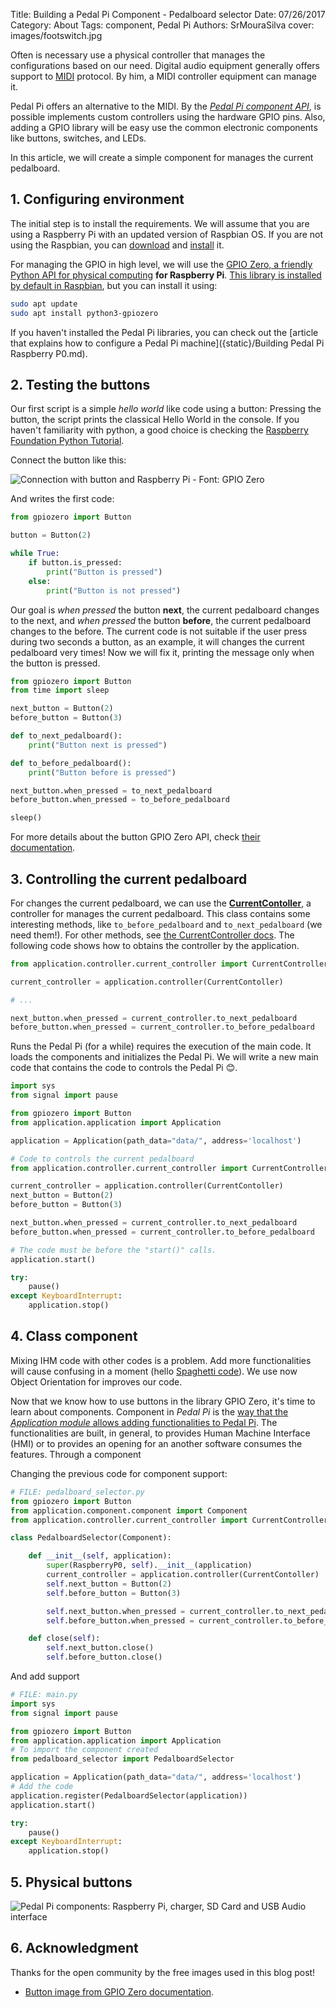 Title: Building a Pedal Pi Component - Pedalboard selector
Date: 07/26/2017
Category: About
Tags: component, Pedal Pi
Authors: SrMouraSilva
cover: images/footswitch.jpg

Often is necessary use a physical controller that manages the configurations based on our need. Digital audio equipment generally offers support to [MIDI](https://en.wikipedia.org/wiki/MIDI) protocol. By him, a MIDI controller equipment can manage it.

Pedal Pi offers an alternative to the MIDI. By the [_Pedal Pi component API_](http://pedalpi-application.readthedocs.io/en/latest/controller.html#notification-scope), is possible implements custom controllers using the hardware GPIO pins. Also, adding a GPIO library will be easy use the common electronic components like buttons, switches, and LEDs.

In this article, we will create a simple component for manages the current pedalboard.

## 1. Configuring environment

The initial step is to install the requirements. We will assume that you are using a Raspberry Pi with an updated version of Raspbian OS. If you are not using the Raspbian, you can [download](https://www.raspberrypi.org/downloads/raspbian/) and [install](https://www.raspberrypi.org/documentation/installation/installing-images/) it.

For managing the GPIO in high level, we will use the [GPIO Zero, a friendly Python API for physical computing](https://www.raspberrypi.org/blog/gpio-zero-a-friendly-python-api-for-physical-computing/) **for Raspberry Pi**. [This library is installed by default in Raspbian](https://gpiozero.readthedocs.io/en/stable/installing.html), but you can install it using:

```bash
sudo apt update
sudo apt install python3-gpiozero
```

If you haven't installed the Pedal Pi libraries, you can check out the [article that explains how to configure a Pedal Pi machine]({static}/Building Pedal Pi Raspberry P0.md).

## 2. Testing the buttons

Our first script is a simple _hello world_ like code using a button: Pressing the button, the script prints the classical Hello World in the console. If you haven't familiarity with python, a good choice is checking the [Raspberry Foundation Python Tutorial](https://www.raspberrypi.org/documentation/usage/python/).

Connect the button like this:

![Connection with button and Raspberry Pi - Font: GPIO Zero]({static}/images/gpiozero-button.png)

And writes the first code:

```python
from gpiozero import Button

button = Button(2)

while True:
    if button.is_pressed:
        print("Button is pressed")
    else:
        print("Button is not pressed")
```

Our goal is _when pressed_ the button **next**, the current pedalboard changes to the next, and _when pressed_ the button **before**, the current pedalboard changes to the before. The current code is not suitable if the user press during two seconds a button, as an example, it will changes the current pedalboard very times! Now we will fix it, printing the message only when the button is pressed.

```python
from gpiozero import Button
from time import sleep

next_button = Button(2)
before_button = Button(3)

def to_next_pedalboard():
    print("Button next is pressed")

def to_before_pedalboard():
    print("Button before is pressed")

next_button.when_pressed = to_next_pedalboard
before_button.when_pressed = to_before_pedalboard

sleep()
```

For more details about the button GPIO Zero API, check [their documentation](http://gpiozero.readthedocs.io/en/stable/recipes.html#button).

## 3. Controlling the current pedalboard

For changes the current pedalboard, we can use the [**CurrentContoller**](https://github.com/PedalPi/Application/blob/master/application/controller/current_controller.py#L24), a controller for manages the current pedalboard. This class contains some interesting methods, like `to_before_pedalboard` and `to_next_pedalboard` (we need them!).  For other methods, see [the CurrentController docs](http://pedalpi-application.readthedocs.io/en/latest/controller.html#currentcontroller). The following code shows how to obtains the controller by the application.

```python
from application.controller.current_controller import CurrentController

current_controller = application.controller(CurrentContoller)

# ...

next_button.when_pressed = current_controller.to_next_pedalboard
before_button.when_pressed = current_controller.to_before_pedalboard
```

Runs the Pedal Pi (for a while) requires the execution of the main code. It loads the components and initializes the Pedal Pi. We will write a new main code that contains the code to controls the Pedal Pi 😊.

```python
import sys
from signal import pause

from gpiozero import Button
from application.application import Application

application = Application(path_data="data/", address='localhost')

# Code to controls the current pedalboard
from application.controller.current_controller import CurrentController

current_controller = application.controller(CurrentContoller)
next_button = Button(2)
before_button = Button(3)

next_button.when_pressed = current_controller.to_next_pedalboard
before_button.when_pressed = current_controller.to_before_pedalboard

# The code must be before the "start()" calls.
application.start()

try:
    pause()
except KeyboardInterrupt:
    application.stop()
```

## 4. Class component

Mixing IHM code with other codes is a problem. Add more functionalities will cause confusing in a moment (hello [Spaghetti code](https://en.wikipedia.org/wiki/Spaghetti_code)). We use now Object Orientation for improves our code.

Now that we know how to use buttons in the library GPIO Zero, it's time to learn about components. Component in _Pedal Pi_ is the [way that the _Application module_ allows adding functionalities to Pedal Pi](http://pedalpi-application.readthedocs.io/en/latest/#extending). The functionalities are built, in general, to provides Human Machine Interface (HMI) or to provides an opening for an another software consumes the features. Through a component

Changing the previous code for component support:

```python
# FILE: pedalboard_selector.py
from gpiozero import Button
from application.component.component import Component
from application.controller.current_controller import CurrentController

class PedalboardSelector(Component):

    def __init__(self, application):
        super(RaspberryP0, self).__init__(application)
        current_controller = application.controller(CurrentContoller)
        self.next_button = Button(2)
        self.before_button = Button(3)

        self.next_button.when_pressed = current_controller.to_next_pedalboard
        self.before_button.when_pressed = current_controller.to_before_pedalboard

    def close(self):
        self.next_button.close()
        self.before_button.close()
```

And add support

```python
# FILE: main.py
import sys
from signal import pause

from gpiozero import Button
from application.application import Application
# To import the component created
from pedalboard_selector import PedalboardSelector

application = Application(path_data="data/", address='localhost')
# Add the code
application.register(PedalboardSelector(application))
application.start()

try:
    pause()
except KeyboardInterrupt:
    application.stop()
```

## 5. Physical buttons

![Pedal Pi components: Raspberry Pi, charger, SD Card and USB Audio interface]({static}/images/footswitch.jpg)

## 6. Acknowledgment

Thanks for the open community by the free images used in this blog post!

* [Button image from GPIO Zero documentation](http://gpiozero.readthedocs.io/en/stable/recipes.html#button).
